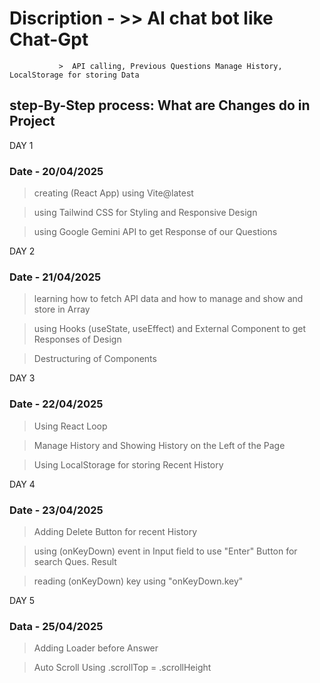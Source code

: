 # Discription - >> AI chat bot like Chat-Gpt

               >  API calling, Previous Questions Manage History, LocalStorage for storing Data  

 
 ## step-By-Step process: What are Changes do in Project

DAY 1
### Date - 20/04/2025

>creating (React App) using Vite@latest 

>using Tailwind CSS for Styling and Responsive Design  

>using Google Gemini API to get Response of our Questions 




DAY 2
### Date - 21/04/2025

> learning how to fetch API data and how to manage and show and store in Array 

> using Hooks (useState, useEffect) and External Component to get Responses of Design

> Destructuring of Components




DAY 3
### Date - 22/04/2025

> Using React Loop

> Manage History and Showing History on the Left of the Page

> Using LocalStorage for storing Recent History




DAY 4
### Date - 23/04/2025

> Adding Delete Button for recent History

> using (onKeyDown) event in Input field to use "Enter" Button for search Ques. Result

> reading (onKeyDown) key using "onKeyDown.key"  


DAY 5 
### Data - 25/04/2025 

> Adding Loader before Answer 

> Auto Scroll Using .scrollTop =  .scrollHeight 

   
